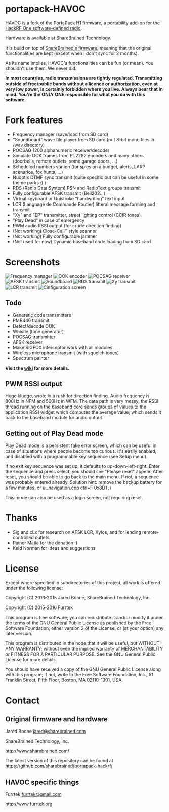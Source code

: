 # portapack-HAVOC

HAVOC is a fork of the PortaPack H1 firmware, a portability add-on for the [HackRF One software-defined radio](http://greatscottgadgets.com/hackrf/).

Hardware is available at [ShareBrained Technology](http://sharebrained.com/portapack).

It is build on top of [ShareBrained's firmware](https://github.com/sharebrained/portapack-hackrf/), meaning that the original functionalities are kept (except when I don't sync for 2 months).

As its name implies, HAVOC's functionalities can be fun (or mean). You shouldn't use them. We never did.

**In most countries, radio transmissions are tightly regulated. Transmitting outside of free/public bands without a licence or authorization, even at very low power, is certainly forbidden where you live. Always bear that in mind. You're the ONLY ONE responsible for what you do with this software.**

# Fork features

* Frequency manager (save/load from SD card)
* "Soundboard" wave file player from SD card (put 8-bit mono files in /wav directory)
* POCSAG 1200 alphanumeric receiver/decoder
* Simulate OOK frames from PT2262 encoders and many others (doorbells, remote outlets, some garage doors, ...)
* Scheduled numbers station (for spies on a budget, alerts, LARP scenarios, fox hunts, ...)
* Nuoptix DTMF sync transmit (quite specific but can be useful in some theme parks :) )
* RDS (Radio Data System) PSN and RadioText groups transmit
* Fully configurable AFSK transmit (Bell202...)
* Virtual keyboard or Unistroke "handwriting" text input
* LCR (Language de Commande Routier) litteral message forming and transmit
* "Xy" and "EP" transmitter, street lighting control (CCIR tones)
* "Play Dead" in case of emergency
* PWM audio RSSI output (for crude direction finding)
* (Not working) Close-Call™ style scanner
* (Not working) Fully configurable jammer
* (Not used for now) Dynamic baseband code loading from SD card

# Screenshots

![Frequency manager](pictures/freqman.png) ![OOK encoder](pictures/ook_enc.png) ![POCSAG receiver](pictures/pocsag.png)
![AFSK transmit](pictures/afsk.png) ![Soundboard](pictures/soundboard.png) ![RDS transmit](pictures/rds.png)
![Xy transmit](pictures/xylos.png) ![LCR transmit](pictures/lcr.png)  ![Cinfiguration screen](pictures/config.png)

## Todo

* Generetic code transmitters
* PMR446 transmit
* Detect/decode OOK
* Whistle (tone generator)
* POCSAG transmitter
* AFSK receiver
* Make SIGFOX interceptor work with all modules
* Wireless microphone transmit (with squelch tones)
* Spectrum painter

**Visit the [wiki](https://github.com/furrtek/portapack-havoc/wiki) for more details.**

## PWM RSSI output

Huge kludge, wrote in a rush for direction finding. Audio frequency is 800Hz in NFM and 500Hz in WFM. The data path is very messy, the RSSI thread running on the baseband core sends groups of values to the application RSSI widget which computes the average value, which sends it back to the baseband module for audio output.

## Getting out of Play Dead mode

Play Dead mode is a persistent fake error screen, which can be useful in case of situations where people become too curious. It's easily enabled, and disabled with a programmable key sequence (see Setup menu).

If no exit key sequence was set up, it defaults to up-down-left-right. Enter the sequence and press select, you should see "Please reset" appear. After reset, you should be able to go back to the main menu. If not, a sequence was probably entered already. Solution hint: remove the backup battery for a few minutes, or ui_navigation.cpp ctrl+F 0x8D1 ;)

This mode can also be used as a login screen, not requiring reset.

# Thanks

* Sig and cLx for research on AFSK LCR, Xylos, and for lending remote-controlled outlets
* Rainer Matla for the donation :)
* Keld Norman for ideas and suggestions

# License

Except where specified in subdirectories of this project, all work is offered under the following license:

Copyright (C) 2013-2015 Jared Boone, ShareBrained Technology, Inc.

Copyright (C) 2015-2016 Furrtek

This program is free software; you can redistribute it and/or
modify it under the terms of the GNU General Public License
as published by the Free Software Foundation; either version 2
of the License, or (at your option) any later version.

This program is distributed in the hope that it will be useful,
but WITHOUT ANY WARRANTY; without even the implied warranty of
MERCHANTABILITY or FITNESS FOR A PARTICULAR PURPOSE.  See the
GNU General Public License for more details.

You should have received a copy of the GNU General Public License
along with this program; if not, write to the Free Software
Foundation, Inc., 51 Franklin Street, Fifth Floor, Boston, MA
02110-1301, USA.

# Contact

## Original firmware and hardware

Jared Boone <jared@sharebrained.com>

ShareBrained Technology, Inc.

<http://www.sharebrained.com/>

The latest version of this repository can be found at
https://github.com/sharebrained/portapack-hackrf/

## HAVOC specific things

Furrtek <furrtek@gmail.com>

<http://www.furrtek.org>
